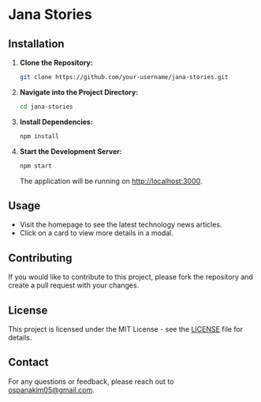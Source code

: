 # Jana Stories

## Installation

1. **Clone the Repository:**
   ```bash
   git clone https://github.com/your-username/jana-stories.git
   ```

2. **Navigate into the Project Directory:**
   ```bash
   cd jana-stories
   ```

3. **Install Dependencies:**
   ```bash
   npm install
   ```

4. **Start the Development Server:**
   ```bash
   npm start
   ```

   The application will be running on [http://localhost:3000](http://localhost:3000).

## Usage

- Visit the homepage to see the latest technology news articles.
- Click on a card to view more details in a modal.

## Contributing

If you would like to contribute to this project, please fork the repository and create a pull request with your changes.

## License

This project is licensed under the MIT License - see the [LICENSE](LICENSE) file for details.

## Contact

For any questions or feedback, please reach out to [ospanakim05@gmail.com](mailto:ospanakim05@gmail.com).